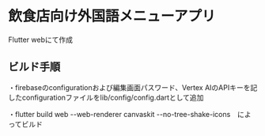 # 飲食店向け外国語メニューアプリ

Flutter webにて作成

## ビルド手順
・firebaseのconfigurationおよび編集画面パスワード、Vertex AIのAPIキーを記したconfigurationファイルをlib/config/config.dartとして追加

・flutter build web --web-renderer canvaskit --no-tree-shake-icons　によってビルド

